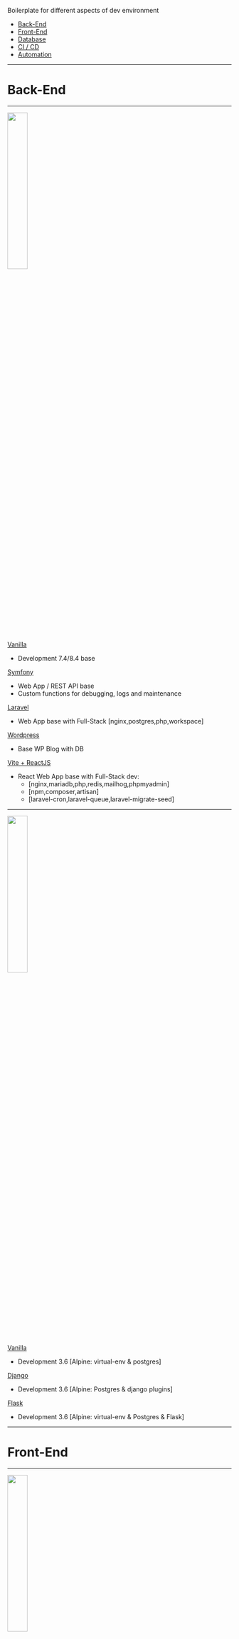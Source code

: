Boilerplate for different aspects of dev environment
- [Back-End](#back-kend)
- [Front-End](#front-end)
- [Database](#database)
- [CI / CD](#ci/cd)
- [Automation](#automation)




---

# Back-End

---


<p align="left">
	<img src="https://cdn.jsdelivr.net/gh/devicons/devicon@latest/icons/php/php-original.svg"  width="30%" heigh="30%" align="center">
</p>

[Vanilla](https://www.php.net/docs.php)
- Development 7.4/8.4 base

[Symfony](https://symfony.com/doc/current/index.html)
- Web App / REST API base
- Custom functions for debugging, logs and maintenance

[Laravel](https://laravel.com/docs/12.x/installation)
- Web App base with Full-Stack [nginx,postgres,php,workspace]

[Wordpress](https://wordpress.org/documentation/)
- Base WP Blog with DB

[Vite + ReactJS](https://github.com/vitejs/vite/tree/main/packages/create-vite)
- React Web App base with Full-Stack dev:
	- [nginx,mariadb,php,redis,mailhog,phpmyadmin]
 	- [npm,composer,artisan]
  	- [laravel-cron,laravel-queue,laravel-migrate-seed]

-----

<p align="left">
	<img src="https://cdn.jsdelivr.net/gh/devicons/devicon@latest/icons/python/python-original.svg" width="30%" heigh="30%" align="center">
</p>

[Vanilla](https://docs.python.org/3.12/py-modindex.html)
- Development 3.6 [Alpine: virtual-env & postgres]

[Django](https://docs.djangoproject.com/en/5.2/)
- Development 3.6 [Alpine: Postgres & django plugins]

[Flask](https://pypi.org/project/Flask/)
- Development 3.6 [Alpine: virtual-env & Postgres & Flask]




---

# Front-End

---


<p align="left">
	<img src="https://cdn.jsdelivr.net/gh/devicons/devicon@latest/icons/javascript/javascript-plain.svg" width="30%" heigh="30%" align="center">
</p>

##### Coming soon
- Typescript
- VueJS
- ReactJS


---


<p align="left">
	<img src="https://cdn.jsdelivr.net/gh/devicons/devicon@latest/icons/html5/html5-plain.svg" width="20%" heigh="20%" align="center">
	<img src="https://cdn.jsdelivr.net/gh/devicons/devicon@latest/icons/css3/css3-plain.svg" width="20%" heigh="20%" align="center">
</p>

##### Coming soon
- CSS boilerplate
- HTML boilerplate




---

# Database

---


<p align="left">
	<img src="https://cdn.jsdelivr.net/gh/devicons/devicon@latest/icons/mysql/mysql-plain-wordmark.svg" width="15%" heigh="15%" align="center" >
	<img src="https://cdn.jsdelivr.net/gh/devicons/devicon@latest/icons/postgresql/postgresql-plain-wordmark.svg" width="15%" heigh="15%" align="center" >
</p>

[MariaDB](https://mariadb.com/docs/server/server-management/install-and-upgrade-mariadb/installing-mariadb/binary-packages/automated-mariadb-deployment-and-administration/docker-and-mariadb)
- Build image with entrypoint + healthcheck

[PostGreSQL](https://docs.docker.com/reference/samples/postgres/)
- Build image with db init script

---

<p align="left">
	<img src="https://cdn.jsdelivr.net/gh/devicons/devicon@latest/icons/mongodb/mongodb-plain-wordmark.svg"  width="15%" heigh="15%" align="center" >
	<img src="https://cdn.jsdelivr.net/gh/devicons/devicon@latest/icons/redis/redis-plain-wordmark.svg" width="15%" heigh="15%" align="center" >
	<img src="https://github.com/user-attachments/assets/93862496-65c4-40d5-8f04-f81df9d03458" alt="InfluxDB logo" width="15%" align="center" >

</p>

[MongoDB](https://www.mongodb.com/docs/)
- Build base image with Mongo-Express container

[Redis](https://redis.io/docs/latest/operate/oss_and_stack/management/config/)
- Build base image container with config


[InfluxDB](https://docs.influxdata.com/)
- Build base image container with config



---

# CI/CD

---


### Continuous Integration Tools

<p align="left">
	<img src="https://cdn.jsdelivr.net/gh/devicons/devicon@latest/icons/jenkins/jenkins-original.svg" width="15%" heigh="15%" align="center" >
	<img src="https://cdn.jsdelivr.net/gh/devicons/devicon@latest/icons/gitlab/gitlab-original-wordmark.svg" width="15%" heigh="15%" align="center" >
</p>

 [Jenkins](https://www.jenkins.io/doc/book/)
- Base for App testing

[Gitlab CE](https://docs.gitlab.com/)
- Base for git repos, issue tracking, CI/CD, Wiki, and more.




---

# Automation

---

<p align="left">
	<img src="https://cdn.jsdelivr.net/gh/devicons/devicon@latest/icons/ansible/ansible-original-wordmark.svg" width="30%" heigh="30%" align="center">
</p>

[Ansible](https://docs.ansible.com/ansible/latest/collections/community/docker/index.html)
- Base for agentless workflow automation + playbook yaml
